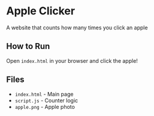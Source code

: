 # Apple Clicker

A website that counts how many times you click an apple

## How to Run

Open `index.html` in your browser and click the apple!

## Files

- `index.html` - Main page
- `script.js` - Counter logic  
- `apple.png` - Apple photo